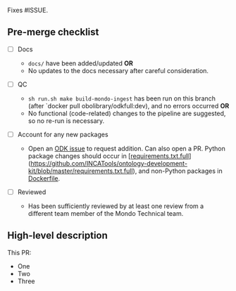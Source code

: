 Fixes #ISSUE.


## Pre-merge checklist

<!--- A common case for documentation is the addition of new `make` goals. Descriptions should be documented for new goals both in the (i) `help` command at the bottom of the `mondo-ingest.Makefile` and (ii) `docs/developer/workflows.md`. -->

- [ ] Docs
   - `docs/` have been added/updated **OR**
   - No updates to the docs necessary after careful consideration.

- [ ] QC
   - `sh run.sh make build-mondo-ingest` has been run on this branch (after `docker pull obolibrary/odkfull:dev), and no errors occurred **OR**
   -  No functional (code-related) changes to the pipeline are suggested, so no re-run is necessary.

- [ ] Account for any new packages
  - Open an [ODK issue](https://github.com/INCATools/ontology-development-kit/issues/new) to request addition. Can also open a PR. Python package changes should occur in [[requirements.txt.full](https://github.com/INCATools/ontology-development-kit/blob/master/requirements.txt.full)](https://github.com/INCATools/ontology-development-kit/blob/master/requirements.txt.full), and non-Python packages in [Dockerfile](https://github.com/INCATools/ontology-development-kit/blob/master/Dockerfile).

- [ ] Reviewed
   - Has been sufficiently reviewed by at least one review from a different team member of the Mondo Technical team.

## High-level description

This PR:

- One
- Two
- Three
